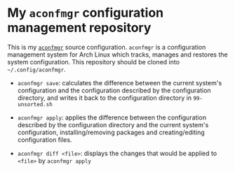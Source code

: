 # My `aconfmgr` configuration management repository

This is my [`aconfmgr`](https://github.com/CyberShadow/aconfmgr) source configuration.
`aconfmgr` is a configuration management system for Arch Linux which tracks, manages and restores the system configuration.
This repository should be cloned into `~/.config/aconfmgr`.

* `aconfmgr save`: calculates the difference between the current system's configuration and the configuration described by the configuration directory, and writes it back to the configuration directory in `99-unsorted.sh`

* `aconfmgr apply`: applies the difference between the configuration described by the configuration directory and the current system's configuration, installing/removing packages and creating/editing configuration files.

* `aconfmgr diff <file>`: displays the changes that would be applied to `<file>` by `aconfmgr apply`
